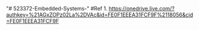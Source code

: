 "# 523372-Embedded-Systems-" 
#Ref 1. https://onedrive.live.com/?authkey=%21AGxZOPz02La%2DVAc&id=FE0F1EEEA31FCF9F%2118056&cid=FE0F1EEEA31FCF9F

